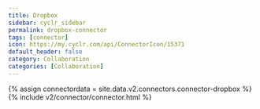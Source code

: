 ```yaml
---
title: Dropbox
sidebar: cyclr_sidebar
permalink: dropbox-connector
tags: [connector]
icon: https://my.cyclr.com/api/ConnectorIcon/15371
default_header: false
category: Collaboration
categories: [Collaboration]
---
```

{% assign connectordata = site.data.v2.connectors.connector-dropbox %}
{% include v2/connector/connector.html %}	